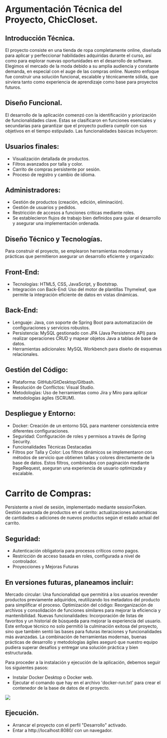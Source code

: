 # Argumentación Técnica del Proyecto, ChicCloset.

## Introducción Técnica.

El proyecto consiste en una tienda de ropa completamente online, diseñada para aplicar y perfeccionar habilidades adquiridas durante el curso, así como para explorar nuevas oportunidades en el desarrollo de software. Elegimos el mercado de la moda debido a su amplia audiencia y constante demanda, en especial con el auge de las compras online. Nuestro enfoque fue construir una solución funcional, escalable y técnicamente sólida, que sirviera tanto como experiencia de aprendizaje como base para proyectos futuros.

## Diseño Funcional.

El desarrollo de la aplicación comenzó con la identificación y priorización de funcionalidades clave. Estas se clasificaron en funciones esenciales y secundarias para garantizar que el proyecto pudiera cumplir con sus objetivos en el tiempo estipulado. Las funcionalidades básicas incluyeron:

## Usuarios finales:

- Visualización detallada de productos.
- Filtros avanzados por talla y color.
- Carrito de compras persistente por sesión.
- Proceso de registro y cambio de idioma.

## Administradores:

- Gestión de productos (creación, edición, eliminación).
- Gestión de usuarios y pedidos.
- Restricción de accesos a funciones críticas mediante roles.
- Se establecieron flujos de trabajo bien definidos para guiar el desarrollo y asegurar una implementación ordenada.

## Diseño Técnico y Tecnologías.

Para construir el proyecto, se emplearon herramientas modernas y prácticas que permitieron asegurar un desarrollo eficiente y organizado:

## Front-End:

- Tecnologías: HTML5, CSS, JavaScript, y Bootstrap.
- Integración con Back-End: Uso del motor de plantillas Thymeleaf, que permite la integración eficiente de datos en vistas dinámicas.

## Back-End:

- Lenguaje: Java, con soporte de Spring Boot para automatización de configuraciones y servicios robustos.
- Persistencia: MySQL gestionado con JPA (Java Persistence API) para realizar operaciones CRUD y mapear objetos Java a tablas de base de datos.
- Herramientas adicionales: MySQL Workbench para diseño de esquemas relacionales.

## Gestión del Código:

- Plataforma: GitHub/GitDesktop/Gitbash.
- Resolución de Conflictos: Visual Studio.
- Metodologías: Uso de herramientas como Jira y Miro para aplicar metodologías ágiles (SCRUM).

## Despliegue y Entorno:

- Docker: Creación de un entorno SQL para mantener consistencia entre diferentes configuraciones.
- Seguridad: Configuración de roles y permisos a través de Spring Security.
- Funcionalidades Técnicas Destacadas
- Filtros por Talla y Color: Los filtros dinámicos se implementaron con métodos de servicio que obtienen tallas y colores directamente de la base de datos. Estos filtros, combinados con paginación mediante PageRequest, aseguran una experiencia de usuario optimizada y escalable.

# Carrito de Compras:

Persistente a nivel de sesión, implementado mediante sessionToken.
Gestión avanzada de productos en el carrito: actualizaciones automáticas de cantidades o adiciones de nuevos productos según el estado actual del carrito.

## Seguridad:

- Autenticación obligatoria para procesos críticos como pagos.
- Restricción de acceso basada en roles, configurada a nivel de controlador.
- Proyecciones y Mejoras Futuras

## En versiones futuras, planeamos incluir:

Mercado circular: Una funcionalidad que permitirá a los usuarios revender productos previamente adquiridos, reutilizando los metadatos del producto para simplificar el proceso.
Optimización del código: Reorganización de archivos y consolidación de funciones similares para mejorar la eficiencia y mantenibilidad.
Nuevas funcionalidades: Incorporación de listas de favoritos y un historial de búsqueda para mejorar la experiencia del usuario.
Este enfoque técnico no solo permitió la culminación exitosa del proyecto, sino que también sentó las bases para futuras iteraciones y funcionalidades más avanzadas. La combinación de herramientas modernas, buenas prácticas de desarrollo y metodologías ágiles aseguró que nuestro equipo pudiera superar desafíos y entregar una solución práctica y bien estructurada.

Para proceder a la instalación y ejecución de la aplicación, debemos seguir los siguientes pasos:

 - Instalar Docker Desktop o Docker web.
 - Ejecutar el comando que hay en el archivo 'docker-run.txt' para crear el contenedor de la base de datos de el proyecto.

<img src="src/main/resources/img/desarrollo.png">

## Ejecución. 

- Arrancar el proyecto con el perfil "Desarrollo" activado.
- Entar a http://localhost:8080/ con un navegador.
